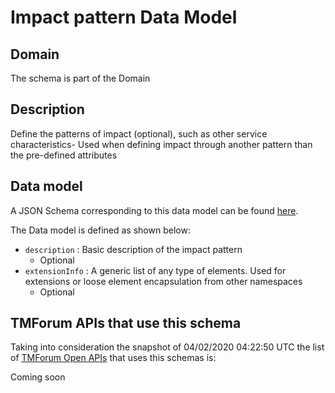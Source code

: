 # Impact pattern Data Model

## Domain

The  schema is part of the  Domain

## Description

Define the patterns of impact (optional), such as other service characteristics- Used when defining impact through another pattern than the pre-defined attributes

## Data model

A JSON Schema corresponding to this data model can be found
[here](https://github.com/tmforum-rand/schemas/blob/candidates/Service/ImpactPattern.schema.json).

The Data model is defined as shown below:
- `description` : Basic description of the impact pattern
  - Optional
- `extensionInfo` : A generic list of any type of elements. Used for extensions or loose element encapsulation from other namespaces
  - Optional




## TMForum APIs that use this schema

Taking into consideration the snapshot of 04/02/2020 04:22:50 UTC the list of [TMForum Open APIs](https://www.tmforum.org/open-apis/) that uses this schemas is:

Coming soon